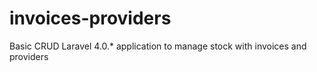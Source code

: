 invoices-providers
==================

Basic CRUD Laravel 4.0.* application to manage stock with invoices and providers
